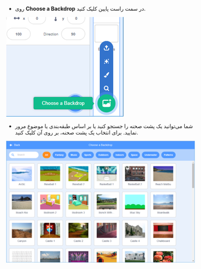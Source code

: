 + روی **Choose a Backdrop** در سمت راست پایین کلیک کنید.

![عکس از صفحه نمایش](images/stage-choose.png)

+ شما می‌توانید یک پشت صحنه را جستجو کنید یا بر اساس طبقه‌بندی یا موضوع مرور نمایید. برای انتخاب یک پشت صحنه، بر روی آن کلیک کنید.

![عکس از صفحه نمایش](images/backdrop.png)